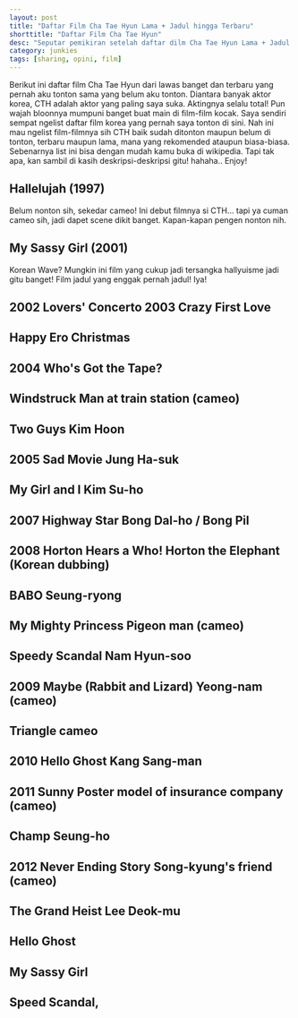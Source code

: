 ```yaml
---
layout: post
title: "Daftar Film Cha Tae Hyun Lama + Jadul hingga Terbaru"
shorttitle: "Daftar Film Cha Tae Hyun"
desc: "Seputar pemikiran setelah daftar dilm Cha Tae Hyun Lama + Jadul hingga Terbaru"
category: junkies
tags: [sharing, opini, film]
---
```


Berikut ini daftar film Cha Tae Hyun dari lawas banget dan terbaru yang pernah aku tonton sama yang belum aku tonton. Diantara banyak aktor korea, CTH adalah aktor yang paling saya suka. Aktingnya selalu total! Pun wajah bloonnya mumpuni banget buat main di film-film kocak. Saya sendiri sempat ngelist daftar film korea yang pernah saya tonton di sini. Nah ini mau ngelist film-filmnya sih CTH baik sudah ditonton maupun belum di tonton, terbaru maupun lama, mana yang rekomended ataupun biasa-biasa. Sebenarnya list ini bisa dengan mudah kamu buka di wikipedia. Tapi tak apa, kan sambil di kasih deskripsi-deskripsi gitu! hahaha.. Enjoy!


## Hallelujah (1997)

Belum nonton sih, sekedar cameo! Ini debut filmnya si CTH... tapi ya cuman cameo sih, jadi dapet scene dikit banget. Kapan-kapan pengen nonton nih.

## My Sassy Girl (2001)

Korean Wave? Mungkin ini film yang cukup jadi tersangka hallyuisme jadi gitu banget! Film jadul yang enggak pernah jadul! Iya!

## 2002 Lovers' Concerto 2003 Crazy First Love

## Happy Ero Christmas

## 2004 Who's Got the Tape?

## Windstruck Man at train station (cameo)

## Two Guys Kim Hoon

## 2005 Sad Movie Jung Ha-suk

## My Girl and I Kim Su-ho

## 2007 Highway Star Bong Dal-ho / Bong Pil

## 2008 Horton Hears a Who! Horton the Elephant (Korean dubbing)

## BABO Seung-ryong

## My Mighty Princess Pigeon man (cameo)

## Speedy Scandal Nam Hyun-soo

## 2009 Maybe (Rabbit and Lizard) Yeong-nam (cameo)

## Triangle cameo

## 2010 Hello Ghost Kang Sang-man

## 2011 Sunny Poster model of insurance company (cameo)

## Champ Seung-ho

## 2012 Never Ending Story Song-kyung's friend (cameo)

## The Grand Heist Lee Deok-mu

## Hello Ghost

## My Sassy Girl

## Speed Scandal,
